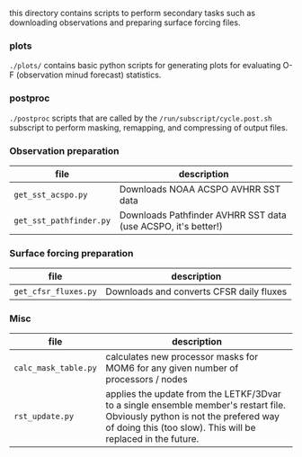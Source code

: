 this directory contains scripts to perform secondary tasks such as downloading observations and preparing surface forcing files.

### plots
`./plots/` contains basic python scripts for generating plots for evaluating O-F (observation minud forecast) statistics.

### postproc
`./postproc` scripts that are called by the `/run/subscript/cycle.post.sh` subscript to perform masking, remapping, and compressing of output files.

### Observation preparation

| file | description |
| --------------------   | ----------------- |
| `get_sst_acspo.py` | Downloads NOAA ACSPO AVHRR SST data |
| `get_sst_pathfinder.py` | Downloads Pathfinder AVHRR SST data (use ACSPO, it's better!) |

### Surface forcing preparation

| file | description |
| --------------------   | ----------------- |
| `get_cfsr_fluxes.py` | Downloads and converts CFSR daily fluxes |

### Misc 

| file | description |
| --------------------   | ----------------- |
| `calc_mask_table.py` | calculates new processor masks for MOM6 for any given number of processors / nodes |
| `rst_update.py` | applies the update from the LETKF/3Dvar to a single ensemble member's restart file. Obviously python is not the prefered way of doing this (too slow). This will be replaced in the future. |